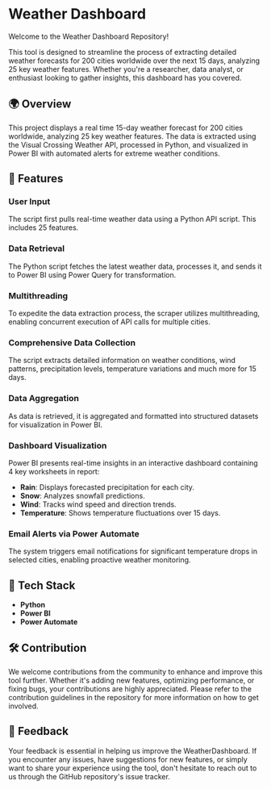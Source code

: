 # Weather Dashboard

Welcome to the Weather Dashboard Repository!

This tool is designed to streamline the process of extracting detailed weather forecasts for 200 cities worldwide over the next 15 days, analyzing 25 key weather features. Whether you're a researcher, data analyst, or enthusiast looking to gather insights, this dashboard has you covered.

## 🌍 Overview

This project displays a real time 15-day weather forecast for 200 cities worldwide, analyzing 25 key weather features. The data is extracted using the Visual Crossing Weather API, processed in Python, and visualized in Power BI with automated alerts for extreme weather conditions.

## 🚀 Features

### User Input

The script first pulls real-time weather data using a Python API script. This includes 25 features.

### Data Retrieval

The Python script fetches the latest weather data, processes it, and sends it to Power BI using Power Query for transformation.

### Multithreading

To expedite the data extraction process, the scraper utilizes multithreading, enabling concurrent execution of API calls for multiple cities.

### Comprehensive Data Collection

The script extracts detailed information on weather conditions, wind patterns, precipitation levels, temperature variations and much more for 15 days.

### Data Aggregation

As data is retrieved, it is aggregated and formatted into structured datasets for visualization in Power BI.

### Dashboard Visualization

Power BI presents real-time insights in an interactive dashboard containing 4 key worksheets in report:

- **Rain**: Displays forecasted precipitation for each city.
- **Snow**: Analyzes snowfall predictions.
- **Wind**: Tracks wind speed and direction trends.
- **Temperature**: Shows temperature fluctuations over 15 days.

### Email Alerts via Power Automate

The system triggers email notifications for significant temperature drops in selected cities, enabling proactive weather monitoring.

## 🧭️ Tech Stack

- **Python**
- **Power BI**
- **Power Automate**

## 🛠️ Contribution
We welcome contributions from the community to enhance and improve this tool further. Whether it's adding new features, optimizing performance, or fixing bugs, your contributions are highly appreciated. Please refer to the contribution guidelines in the repository for more information on how to get involved.

## 📝 Feedback
Your feedback is essential in helping us improve the WeatherDashboard. If you encounter any issues, have suggestions for new features, or simply want to share your experience using the tool, don't hesitate to reach out to us through the GitHub repository's issue tracker.

